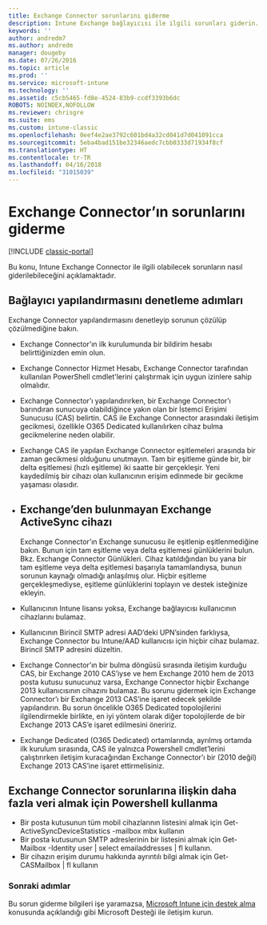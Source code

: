 ```yaml
---
title: Exchange Connector sorunlarını giderme
description: Intune Exchange bağlayıcısı ile ilgili sorunları giderin.
keywords: ''
author: andredm7
ms.author: andredm
manager: dougeby
ms.date: 07/26/2016
ms.topic: article
ms.prod: ''
ms.service: microsoft-intune
ms.technology: ''
ms.assetid: c5cb5465-fd8e-4524-83b9-ccdf3393b6dc
ROBOTS: NOINDEX,NOFOLLOW
ms.reviewer: chrisgre
ms.suite: ems
ms.custom: intune-classic
ms.openlocfilehash: 0eef4e2ae3792c601bd4a32cd041d7d041091cca
ms.sourcegitcommit: 5eba4bad151be32346aedc7cbb0333d71934f8cf
ms.translationtype: HT
ms.contentlocale: tr-TR
ms.lasthandoff: 04/16/2018
ms.locfileid: "31015039"
---
```

# <a name="troubleshoot-the-exchange-connector"></a>Exchange Connector’ın sorunlarını giderme

[!INCLUDE [classic-portal](../includes/classic-portal.md)]

Bu konu, Intune Exchange Connector ile ilgili olabilecek sorunların nasıl giderilebileceğini açıklamaktadır.

## <a name="steps-for-checking-the-connector-configuration"></a>Bağlayıcı yapılandırmasını denetleme adımları 

Exchange Connector yapılandırmasını denetleyip sorunun çözülüp çözülmediğine bakın.

- Exchange Connector’ın ilk kurulumunda bir bildirim hesabı belirttiğinizden emin olun.
- Exchange Connector Hizmet Hesabı, Exchange Connector tarafından kullanılan PowerShell cmdlet'lerini çalıştırmak için uygun izinlere sahip olmalıdır.
- Exchange Connector’ı yapılandırırken, bir Exchange Connector’ı barındıran sunucuya olabildiğince yakın olan bir İstemci Erişimi Sunucusu (CAS) belirtin. CAS ile Exchange Connector arasındaki iletişim gecikmesi, özellikle O365 Dedicated kullanılırken cihaz bulma gecikmelerine neden olabilir.
- Exchange CAS ile yapılan Exchange Connector eşitlemeleri arasında bir zaman gecikmesi olduğunu unutmayın. Tam bir eşitleme günde bir, bir delta eşitlemesi (hızlı eşitleme) iki saatte bir gerçekleşir. Yeni kaydedilmiş bir cihazı olan kullanıcının erişim edinmede bir gecikme yaşaması olasıdır.
- 
  ## <a name="exchange-activesync-device-not-discovered-from-exchange"></a>Exchange’den bulunmayan Exchange ActiveSync cihazı
  Exchange Connector’ın Exchange sunucusu ile eşitlenip eşitlenmediğine bakın. Bunun için tam eşitleme veya delta eşitlemesi günlüklerini bulun. Bkz. Exchange Connector Günlükleri. Cihaz katıldığından bu yana bir tam eşitleme veya delta eşitlemesi başarıyla tamamlandıysa, bunun sorunun kaynağı olmadığı anlaşılmış olur. Hiçbir eşitleme gerçekleşmediyse, eşitleme günlüklerini toplayın ve destek isteğinize ekleyin.

- Kullanıcının Intune lisansı yoksa, Exchange bağlayıcısı kullanıcının cihazlarını bulamaz.
- Kullanıcının Birincil SMTP adresi AAD’deki UPN’sinden farklıysa, Exchange Connector bu Intune/AAD kullanıcısı için hiçbir cihaz bulamaz. Birincil SMTP adresini düzeltin.
- Exchange Connector’ın bir bulma döngüsü sırasında iletişim kurduğu CAS, bir Exchange 2010 CAS’iyse ve hem Exchange 2010 hem de 2013 posta kutusu sunucunuz varsa, Exchange Connector hiçbir Exchange 2013 kullanıcısının cihazını bulamaz. Bu sorunu gidermek için Exchange Connector’ı bir Exchange 2013 CAS’ine işaret edecek şekilde yapılandırın.  Bu sorun öncelikle O365 Dedicated topolojilerini ilgilendirmekle birlikte, en iyi yöntem olarak diğer topolojilerde de bir Exchange 2013 CAS’e işaret edilmesini öneririz.
- Exchange Dedicated (O365 Dedicated) ortamlarında, ayrılmış ortamda ilk kurulum sırasında, CAS ile yalnızca Powershell cmdlet’lerini çalıştırırken iletişim kuracağından Exchange Connector’ı bir (2010 değil) Exchange 2013 CAS’ine işaret ettirmelisiniz.


## <a name="using-powershell-to-get-more-data-on-exchange-connector-issues"></a>Exchange Connector sorunlarına ilişkin daha fazla veri almak için Powershell kullanma
- Bir posta kutusunun tüm mobil cihazlarının listesini almak için Get-ActiveSyncDeviceStatistics -mailbox mbx kullanın
- Bir posta kutusunun SMTP adreslerinin bir listesini almak için Get-Mailbox -Identity user | select emailaddresses | fl kullanın.
- Bir cihazın erişim durumu hakkında ayrıntılı bilgi almak için Get-CASMailbox <upn> | fl kullanın

### <a name="next-steps"></a>Sonraki adımlar
Bu sorun giderme bilgileri işe yaramazsa, [Microsoft Intune için destek alma](how-to-get-support-for-microsoft-intune.md) konusunda açıklandığı gibi Microsoft Desteği ile iletişim kurun.
